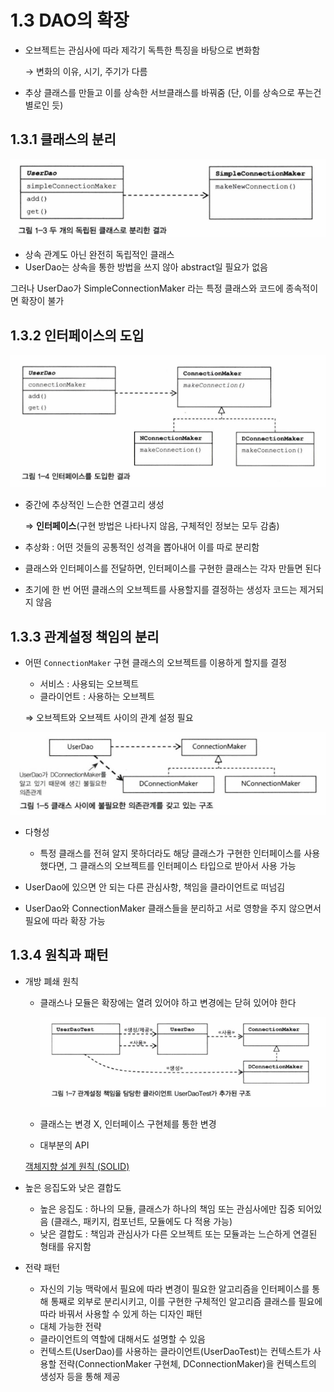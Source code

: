# 1.3 DAO의 확장

- 오브젝트는 관심사에 따라 제각기 독특한 특징을 바탕으로 변화함

  → 변화의 이유, 시기, 주기가 다름

- 추상 클래스를 만들고 이를 상속한 서브클래스를 바꿔줌 (단, 이를 상속으로 푸는건 별로인 듯)

## 1.3.1 클래스의 분리

![Untitled](../img/Chap1/Untitled%205.png)

- 상속 관계도 아닌 완전히 독립적인 클래스
- UserDao는 상속을 통한 방법을 쓰지 않아 abstract일 필요가 없음

그러나 UserDao가 SimpleConnectionMaker 라는 특정 클래스와 코드에 종속적이면 확장이 불가

## 1.3.2 인터페이스의 도입

![Untitled](../img/Chap1/Untitled%206.png)

- 중간에 추상적인 느슨한 연결고리 생성

  ⇒ **인터페이스**(구현 방법은 나타나지 않음, 구체적인 정보는 모두 감춤)

- 추상화 : 어떤 것들의 공통적인 성격을 뽑아내어 이를 따로 분리함
- 클래스와 인터페이스를 전달하면, 인터페이스를 구현한 클래스는 각자 만들면 된다

- 초기에 한 번 어떤 클래스의 오브젝트를 사용할지를 결정하는 생성자 코드는 제거되지 않음

## 1.3.3 관계설정 책임의 분리

- 어떤 `ConnectionMaker` 구현 클래스의 오브젝트를 이용하게 할지를 결정
    - 서비스 : 사용되는 오브젝트
    - 클라이언트 : 사용하는 오브젝트

  ⇒ 오브젝트와 오브젝트 사이의 관계 설정 필요


![Untitled](../img/Chap1/Untitled%208.png)

- 다형성
    - 특정 클래스를 전혀 알지 못하더라도 해당 클래스가 구현한 인터페이스를 사용했다면, 그 클래스의 오브젝트를 인터페이스 타입으로 받아서 사용 가능
    

- UserDao에 있으면 안 되는 다른 관심사항, 책임을 클라이언트로 떠넘김
- UserDao와 ConnectionMaker 클래스들을 분리하고 서로 영향을 주지 않으면서 필요에 따라 확장 가능

## 1.3.4 원칙과 패턴

- 개방 폐쇄 원칙
    - 클래스나 모듈은 확장에는 열려 있어야 하고 변경에는 닫혀 있어야 한다

      ![Untitled](../img/Chap1/Untitled%2010.png)

    - 클래스는 변경 X, 인터페이스 구현체를 통한 변경
    - 대부분의 API

  [객체지향 설계 원칙 (SOLID)](https://www.notion.so/SOLID-f682d71b9cdd40058f741bc67adb7167)

- 높은 응집도와 낮은 결합도
    - 높은 응집도 : 하나의 모듈, 클래스가 하나의 책임 또는 관심사에만 집중 되어있음 (클래스, 패키지, 컴포넌트, 모듈에도 다 적용 가능)
    - 낮은 결합도 : 책임과 관심사가 다른 오브젝트 또는 모듈과는 느슨하게 연결된 형태를 유지함
- 전략 패턴
    - 자신의 기능 맥락에서 필요에 따라 변경이 필요한 알고리즘을 인터페이스를 통해 통째로 외부로 분리시키고, 이를 구현한 구체적인 알고리즘 클래스를 필요에 따라 바꿔서 사용할 수 있게 하는 디자인 패턴
    - 대체 가능한 전략
    - 클라이언트의 역할에 대해서도 설명할 수 있음
    - 컨텍스트(UserDao)를 사용하는 클라이언트(UserDaoTest)는 컨텍스트가 사용할 전략(ConnectionMaker 구현체, DConnectionMaker)을 컨텍스트의 생성자 등을 통해 제공

